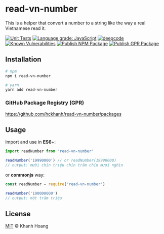 # read-vn-number

This is a helper that convert a number to a string like the way a real Vietnamese read it.

[![Unit Tests](https://github.com/hckhanh/read-vn-number/workflows/Unit%20Tests/badge.svg)](https://github.com/hckhanh/read-vn-number/actions?query=workflow%3A%22Unit+Tests%22)
[![Language grade: JavaScript](https://img.shields.io/lgtm/grade/javascript/g/hckhanh/read-vn-number.svg?logo=lgtm&logoWidth=18)](https://lgtm.com/projects/g/hckhanh/read-vn-number/context:javascript)
[![deepcode](https://www.deepcode.ai/api/gh/badge?key=eyJhbGciOiJIUzI1NiIsInR5cCI6IkpXVCJ9.eyJwbGF0Zm9ybTEiOiJnaCIsIm93bmVyMSI6Imhja2hhbmgiLCJyZXBvMSI6InJlYWQtdm4tbnVtYmVyIiwiaW5jbHVkZUxpbnQiOmZhbHNlLCJhdXRob3JJZCI6Mjg0MzQsImlhdCI6MTYxNzQ0MDEzOX0.gb14XUbeflqJ-estx1m5wbs5kiU13f5oFuunvRPIJSI)](https://www.deepcode.ai/app/gh/hckhanh/read-vn-number/_/dashboard?utm_content=gh%2Fhckhanh%2Fread-vn-number)
[![Known Vulnerabilities](https://snyk.io/test/github/hckhanh/read-vn-number/badge.svg?targetFile=package.json)](https://snyk.io/test/github/hckhanh/read-vn-number?targetFile=package.json)
[![Publish NPM Package](https://github.com/hckhanh/read-vn-number/workflows/Publish%20NPM%20Package/badge.svg)](https://github.com/hckhanh/read-vn-number/actions?query=workflow%3A%22Publish+GPR+Package%22)
[![Publish GPR Package](https://github.com/hckhanh/read-vn-number/workflows/Publish%20GPR%20Package/badge.svg)](https://github.com/hckhanh/read-vn-number/actions?query=workflow%3A%22Publish+NPM+Package%22)

## Installation

```bash
# npm
npm i read-vn-number

# yarn
yarn add read-vn-number
```

### GitHub Package Registry (GPR)

https://github.com/hckhanh/read-vn-number/packages

## Usage

Import and use in **ES6**+:

```js
import readNumber from 'read-vn-number'

readNumber('19990000') // or readNumber(19990000)
// output: mười chín triệu chín trăm chín mươi nghìn
```

or **commonjs** way:

```js
const readNumber = require('read-vn-number')

readNumber('100000000')
// output: một trăm triệu
```

## License

[MIT](LICENSE) © Khanh Hoang
